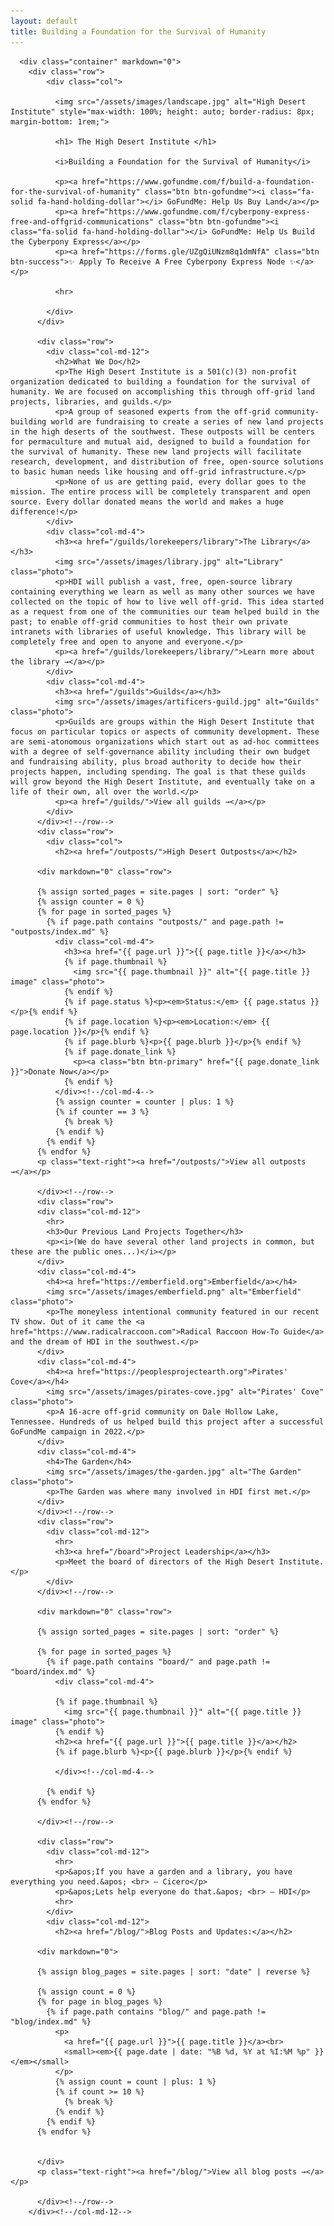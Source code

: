 ```yaml
---
layout: default
title: Building a Foundation for the Survival of Humanity
---
```



      <div class="container" markdown="0">
        <div class="row">
            <div class="col">

              <img src="/assets/images/landscape.jpg" alt="High Desert Institute" style="max-width: 100%; height: auto; border-radius: 8px; margin-bottom: 1rem;">

              <h1> The High Desert Institute </h1>

              <i>Building a Foundation for the Survival of Humanity</i>

              <p><a href="https://www.gofundme.com/f/build-a-foundation-for-the-survival-of-humanity" class="btn btn-gofundme"><i class="fa-solid fa-hand-holding-dollar"></i> GoFundMe: Help Us Buy Land</a></p>
              <p><a href="https://www.gofundme.com/f/cyberpony-express-free-and-offgrid-communications" class="btn btn-gofundme"><i class="fa-solid fa-hand-holding-dollar"></i> GoFundMe: Help Us Build the Cyberpony Express</a></p>
              <p><a href="https://forms.gle/UZgQiUNzm8q1dmNfA" class="btn btn-success">✨ Apply To Receive A Free Cyberpony Express Node ✨</a></p>

              <hr>

            </div>
          </div>

          <div class="row">
            <div class="col-md-12">
              <h2>What We Do</h2>
              <p>The High Desert Institute is a 501(c)(3) non-profit organization dedicated to building a foundation for the survival of humanity. We are focused on accomplishing this through off-grid land projects, libraries, and guilds.</p>
              <p>A group of seasoned experts from the off-grid community-building world are fundraising to create a series of new land projects in the high deserts of the southwest. These outposts will be centers for permaculture and mutual aid, designed to build a foundation for the survival of humanity. These new land projects will facilitate research, development, and distribution of free, open-source solutions to basic human needs like housing and off-grid infrastructure.</p>
              <p>None of us are getting paid, every dollar goes to the mission. The entire process will be completely transparent and open source. Every dollar donated means the world and makes a huge difference!</p>
            </div>
            <div class="col-md-4">
              <h3><a href="/guilds/lorekeepers/library">The Library</a></h3>
              <img src="/assets/images/library.jpg" alt="Library" class="photo">
              <p>HDI will publish a vast, free, open-source library containing everything we learn as well as many other sources we have collected on the topic of how to live well off-grid. This idea started as a request from one of the communities our team helped build in the past; to enable off-grid communities to host their own private intranets with libraries of useful knowledge. This library will be completely free and open to anyone and everyone.</p>
              <p><a href="/guilds/lorekeepers/library/">Learn more about the library →</a></p>
            </div>
            <div class="col-md-4">
              <h3><a href="/guilds">Guilds</a></h3>
              <img src="/assets/images/artificers-guild.jpg" alt="Guilds" class="photo">
              <p>Guilds are groups within the High Desert Institute that focus on particular topics or aspects of community development. These are semi-atonomous organizations which start out as ad-hoc committees with a degree of self-governance ability including their own budget and fundraising ability, plus broad authority to decide how their projects happen, including spending. The goal is that these guilds will grow beyond the High Desert Institute, and eventually take on a life of their own, all over the world.</p>
              <p><a href="/guilds/">View all guilds →</a></p>
            </div>
          </div><!--/row-->
          <div class="row">
            <div class="col">
              <h2><a href="/outposts/">High Desert Outposts</a></h2>

          <div markdown="0" class="row">

          {% assign sorted_pages = site.pages | sort: "order" %}
          {% assign counter = 0 %}
          {% for page in sorted_pages %}
            {% if page.path contains "outposts/" and page.path != "outposts/index.md" %}
              <div class="col-md-4">
                <h3><a href="{{ page.url }}">{{ page.title }}</a></h3>
                {% if page.thumbnail %}
                  <img src="{{ page.thumbnail }}" alt="{{ page.title }} image" class="photo">
                {% endif %}
                {% if page.status %}<p><em>Status:</em> {{ page.status }}</p>{% endif %}
                {% if page.location %}<p><em>Location:</em> {{ page.location }}</p>{% endif %}
                {% if page.blurb %}<p>{{ page.blurb }}</p>{% endif %}
                {% if page.donate_link %}
                  <p><a class="btn btn-primary" href="{{ page.donate_link }}">Donate Now</a></p>
                {% endif %}
              </div><!--/col-md-4-->
              {% assign counter = counter | plus: 1 %}
              {% if counter == 3 %}
                {% break %}
              {% endif %}
            {% endif %}
          {% endfor %}
          <p class="text-right"><a href="/outposts/">View all outposts →</a></p>

          </div><!--/row-->
          <div class="row">
          <div class="col-md-12">
            <hr>
            <h3>Our Previous Land Projects Together</h3>
            <p><i>(We do have several other land projects in common, but these are the public ones...)</i></p>
          </div>
          <div class="col-md-4">
            <h4><a href="https://emberfield.org">Emberfield</a></h4>
            <img src="/assets/images/emberfield.png" alt="Emberfield" class="photo">
            <p>The moneyless intentional community featured in our recent TV show. Out of it came the <a href="https://www.radicalraccoon.com">Radical Raccoon How-To Guide</a> and the dream of HDI in the southwest.</p>
          </div>
          <div class="col-md-4">
            <h4><a href="https://peoplesprojectearth.org">Pirates' Cove</a></h4>
            <img src="/assets/images/pirates-cove.jpg" alt="Pirates' Cove" class="photo">
            <p>A 16-acre off-grid community on Dale Hollow Lake, Tennessee. Hundreds of us helped build this project after a successful GoFundMe campaign in 2022.</p>
          </div>
          <div class="col-md-4">
            <h4>The Garden</h4>
            <img src="/assets/images/the-garden.jpg" alt="The Garden" class="photo">
            <p>The Garden was where many involved in HDI first met.</p>
          </div>
          </div><!--/row-->
          <div class="row">
            <div class="col-md-12">
              <hr>
              <h3><a href="/board">Project Leadership</a></h3>
              <p>Meet the board of directors of the High Desert Institute.</p>
            </div>
          </div><!--/row-->
            
          <div markdown="0" class="row">

          {% assign sorted_pages = site.pages | sort: "order" %}

          {% for page in sorted_pages %}
            {% if page.path contains "board/" and page.path != "board/index.md" %}
              <div class="col-md-4">
              
              {% if page.thumbnail %}
                <img src="{{ page.thumbnail }}" alt="{{ page.title }} image" class="photo">
              {% endif %}
              <h2><a href="{{ page.url }}">{{ page.title }}</a></h2>
              {% if page.blurb %}<p>{{ page.blurb }}</p>{% endif %}

              </div><!--/col-md-4-->

            {% endif %}
          {% endfor %}

          </div><!--/row-->

          <div class="row">
            <div class="col-md-12">
              <hr>
              <p>&apos;If you have a garden and a library, you have everything you need.&apos; <br> — Cicero</p>
              <p>&apos;Lets help everyone do that.&apos; <br> — HDI</p>
              <hr>
            </div>
            <div class="col-md-12">
              <h2><a href="/blog/">Blog Posts and Updates:</a></h2>

          <div markdown="0">

          {% assign blog_pages = site.pages | sort: "date" | reverse %}

          {% assign count = 0 %}
          {% for page in blog_pages %}
            {% if page.path contains "blog/" and page.path != "blog/index.md" %}
              <p>
                <a href="{{ page.url }}">{{ page.title }}</a><br>
                <small><em>{{ page.date | date: "%B %d, %Y at %I:%M %p" }}</em></small>
              </p>
              {% assign count = count | plus: 1 %}
              {% if count >= 10 %}
                {% break %}
              {% endif %}
            {% endif %}
          {% endfor %}


          </div>
          <p class="text-right"><a href="/blog/">View all blog posts →</a></p>

          </div><!--/row-->
        </div><!--/col-md-12-->